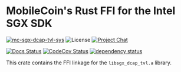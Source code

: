 # MobileCoin's Rust FFI for the Intel SGX SDK

[![mc-sgx-dcap-tvl-sys][crate-image]][crate-link]
![License][license-image]
[![Project Chat][chat-image]][chat-link]

[![Docs Status][docs-image]][docs-link]
[![CodeCov Status][codecov-image]][codecov-link]
[![dependency status][deps-image]][deps-link]

This crate contains the FFI linkage for the `libsgx_dcap_tvl.a` library.

[crate-image]: https://img.shields.io/crates/v/mc-sgx-dcap-tvl-sys.svg?style=for-the-badge
[crate-link]: https://crates.io/crates/mc-sgx-dcap-tvl-sys
[license-image]: https://img.shields.io/crates/l/mc-sgx-dcap-tvl-sys?style=for-the-badge
[chat-image]: https://img.shields.io/discord/844353360348971068?style=for-the-badge
[chat-link]: https://mobilecoin.chat
[docs-image]: https://img.shields.io/docsrs/mc-sgx-dcap-tvl-sys?style=for-the-badge
[docs-link]: https://docs.rs/crate/mc-sgx-dcap-tvl-sys
[codecov-image]: https://img.shields.io/codecov/c/github/mobilecoinfoundation/sgx/develop?style=for-the-badge
[codecov-link]: https://codecov.io/gh/mobilecoinfoundation/sgx
[deps-image]: https://deps.rs/crate/mc-sgx-dcap-tvl-sys/status.svg?style=for-the-badge
[deps-link]: https://deps.rs/crate/mc-sgx-dcap-tvl-sys
